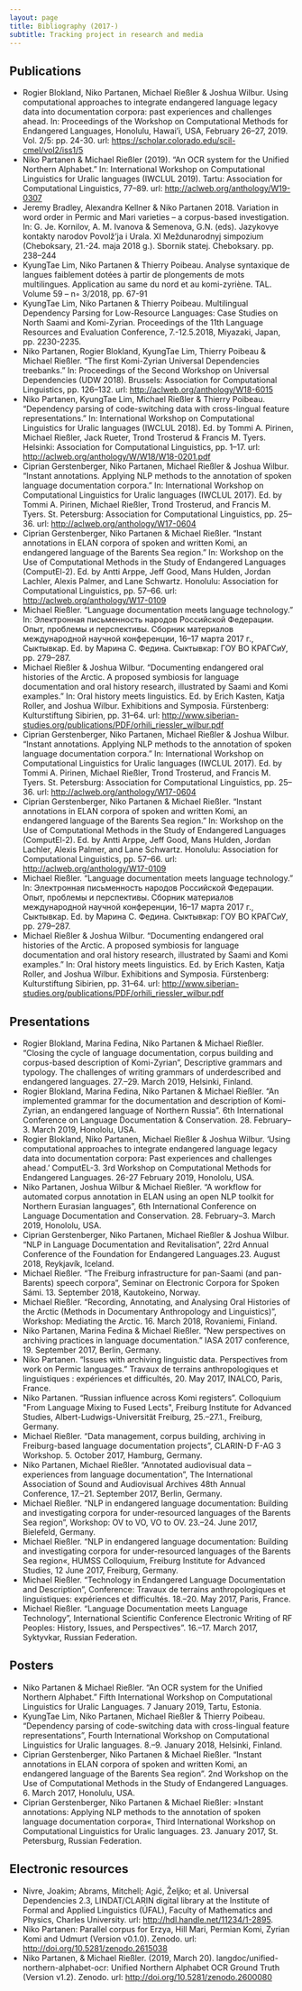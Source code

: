 ```yaml
---
layout: page
title: Bibliography (2017-)
subtitle: Tracking project in research and media
---
```


## Publications 

- Rogier Blokland, Niko Partanen, Michael Rießler & Joshua Wilbur. Using computational approaches to integrate endangered language legacy data into documentation corpora: past experiences and challenges ahead. In: Proceedings of the Workshop on Computational Methods for Endangered Languages, Honolulu, Hawai’i, USA, February 26–27, 2019. Vol. 2/5: pp. 24-30. url: https://scholar.colorado.edu/scil-cmel/vol2/iss1/5 
- Niko Partanen & Michael Rießler (2019). “An OCR system for the Unified Northern Alphabet.” In: International Workshop on Computational Linguistics for Uralic languages (IWCLUL 2019). Tartu: Association for Computational Linguistics, 77–89. url: http://aclweb.org/anthology/W19-0307
- Jeremy Bradley, Alexandra Kellner & Niko Partanen 2018. Variation in word order in Permic and Mari varieties – a corpus-based investigation. In: G. Je. Kornilov, A. M. Ivanova & Semenova, G.N. (eds). Jazykovye kontakty narodov Povolž’ja i Urala. XI Meždunarodnyj simpozium (Cheboksary, 21.-24. maja 2018 g.). Sbornik statej. Cheboksary. pp. 238–244
- KyungTae Lim, Niko Partanen & Thierry Poibeau. Analyse syntaxique de langues faiblement dotées à partir de plongements de mots multilingues. Application au same du nord et au komi-zyriène. TAL. Volume 59 – n◦ 3/2018, pp. 67-91 
- KyungTae Lim, Niko Partanen & Thierry Poibeau. Multilingual Dependency Parsing for Low-Resource Languages: Case Studies on North Saami and Komi-Zyrian. Proceedings of the 11th Language Resources and Evaluation Conference, 7.-12.5.2018, Miyazaki, Japan, pp. 2230-2235.
- Niko Partanen, Rogier Blokland, KyungTae Lim, Thierry Poibeau & Michael Rießler. “The first Komi-Zyrian Universal Dependencies treebanks.” In: Proceedings of the Second Workshop on Universal Dependencies (UDW 2018). Brussels: Association for Computational Linguistics, pp. 126–132. 
url: http://aclweb.org/anthology/W18-6015
- Niko Partanen, KyungTae Lim, Michael Rießler & Thierry Poibeau. “Dependency parsing of code-switching data with cross-lingual feature representations.” In: International Workshop on Computational Linguistics for Uralic languages (IWCLUL 2018). Ed. by Tommi A. Pirinen, Michael Rießler, Jack Rueter, Trond Trosterud & Francis M. Tyers. Helsinki: Association for Computational Linguistics, pp. 1–17. url: http://aclweb.org/anthology/W/W18/W18-0201.pdf
- Ciprian Gerstenberger, Niko Partanen, Michael Rießler & Joshua Wilbur. “Instant annotations. Applying NLP methods to the annotation of spoken language documentation corpora.” In: International Workshop on Computational Linguistics for Uralic languages (IWCLUL 2017). Ed. by Tommi A. Pirinen, Michael Rießler, Trond Trosterud, and Francis M. Tyers. St. Petersburg: Association for Computational Linguistics, pp. 25–36. url: http://aclweb.org/anthology/W17-0604
- Ciprian Gerstenberger, Niko Partanen & Michael Rießler. “Instant annotations in ELAN corpora of spoken and written Komi, an endangered language of the Barents Sea region.” In: Workshop on the Use of Computational Methods in the Study of Endangered Languages (ComputEl-2). Ed. by Antti Arppe, Jeff Good, Mans Hulden, Jordan Lachler, Alexis Palmer, and Lane Schwartz. Honolulu: Association for Computational Linguistics, pp. 57–66. url: http://aclweb.org/anthology/W17-0109
- Michael Rießler. “Language documentation meets language technology.” In: Электронная письменность народов Российской Федерации. Опыт, проблемы и перспективы. Сборник материалов международной научной конференции, 16–17 марта 2017 г., Сыктывкар. Ed. by Марина С. Федина. Сыктывкар: ГОУ ВО КРАГСиУ, pp. 279–287.
- Michael Rießler & Joshua Wilbur. “Documenting endangered oral histories of the Arctic. A proposed symbiosis for language documentation and oral history research, illustrated by Saami and Komi examples.” In: Oral history meets linguistics. Ed. by Erich Kasten, Katja Roller, and Joshua Wilbur. Exhibitions and Symposia. Fürstenberg: Kulturstiftung Sibirien, pp. 31–64. url: http://www.siberian-studies.org/publications/PDF/orhili_riessler_wilbur.pdf
- Ciprian Gerstenberger, Niko Partanen, Michael Rießler & Joshua Wilbur. “Instant annotations. Applying NLP methods to the annotation of spoken language documentation corpora.” In: International Workshop on Computational Linguistics for Uralic languages (IWCLUL 2017). Ed. by Tommi A. Pirinen, Michael Rießler, Trond Trosterud, and Francis M. Tyers. St. Petersburg: Association for Computational Linguistics, pp. 25–36. url: http://aclweb.org/anthology/W17-0604
- Ciprian Gerstenberger, Niko Partanen & Michael Rießler. “Instant annotations in ELAN corpora of spoken and written Komi, an endangered language of the Barents Sea region.” In: Workshop on the Use of Computational Methods in the Study of Endangered Languages (ComputEl-2). Ed. by Antti Arppe, Jeff Good, Mans Hulden, Jordan Lachler, Alexis Palmer, and Lane Schwartz. Honolulu: Association for Computational Linguistics, pp. 57–66. url: http://aclweb.org/anthology/W17-0109
- Michael Rießler. “Language documentation meets language technology.” In: Электронная письменность народов Российской Федерации. Опыт, проблемы и перспективы. Сборник материалов международной научной конференции, 16–17 марта 2017 г., Сыктывкар. Ed. by Марина С. Федина. Сыктывкар: ГОУ ВО КРАГСиУ, pp. 279–287.
- Michael Rießler & Joshua Wilbur. “Documenting endangered oral histories of the Arctic. A proposed symbiosis for language documentation and oral history research, illustrated by Saami and Komi examples.” In: Oral history meets linguistics. Ed. by Erich Kasten, Katja Roller, and Joshua Wilbur. Exhibitions and Symposia. Fürstenberg: Kulturstiftung Sibirien, pp. 31–64. url: http://www.siberian-studies.org/publications/PDF/orhili_riessler_wilbur.pdf

## Presentations

- Rogier Blokland, Marina Fedina, Niko Partanen & Michael Rießler. “Closing the cycle of language documentation, corpus building and corpus-based description of Komi-Zyrian”, Descriptive grammars and typology. The challenges of writing grammars of underdescribed and endangered languages. 27.–29. March 2019, Helsinki, Finland.
- Rogier Blokland, Marina Fedina, Niko Partanen & Michael Rießler. “An implemented grammar for the documentation and description of Komi-Zyrian, an endangered language of Northern Russia”. 6th International Conference on Language Documentation & Conservation. 28. February–3. March 2019, Honololu, USA.
- Rogier Blokland, Niko Partanen, Michael Rießler & Joshua Wilbur. ‘Using computational approaches to integrate endangered language legacy data into documentation corpora: Past experiences and challenges ahead.’ ComputEL-3. 3rd Workshop on Computational Methods for Endangered Languages. 26-27 February 2019, Honololu, USA.
- Niko Partanen, Joshua Wilbur & Michael Rießler. “A workflow for automated corpus annotation in ELAN using an open NLP toolkit for Northern Eurasian languages”, 6th International Conference on Language Documentation and Conservation. 28. February–3. March 2019, Honololu, USA.
- Ciprian Gerstenberger, Niko Partanen, Michael Rießler & Joshua Wilbur. “NLP in Language Documentation and Revitalisation”, 22rd Annual Conference of the Foundation for Endangered Languages.23. August 2018, Reykjavík, Iceland.
- Michael Rießler. “The Freiburg infrastructure for pan-Saami (and pan-Barents) speech corpora”, Seminar on Electronic Corpora for Spoken Sámi. 13. September 2018, Kautokeino, Norway.
- Michael Rießler. “Recording, Annotating, and Analysing Oral Histories of the Arctic (Methods in Documentary Anthropology and Linguistics)”, Workshop: Mediating the Arctic. 16. March 2018, Rovaniemi, Finland.
- Niko Partanen, Marina Fedina & Michael Rießler. “New perspectives on archiving practices in language documentation.” IASA 2017 conference, 19. September 2017, Berlin, Germany.
- Niko Partanen. “Issues with archiving linguistic data. Perspectives from work on Permic languages.” Travaux de terrains anthropologiques et linguistiques : expériences et difficultés, 20. May 2017, INALCO, Paris, France.
- Niko Partanen. “Russian influence across Komi registers”. Colloquium "From Language Mixing to Fused Lects", Freiburg Institute for Advanced Studies, Albert-Ludwigs-Universität Freiburg, 25.–27.1., Freiburg, Germany.
- Michael Rießler. “Data management, corpus building, archiving in Freiburg-based language documentation projects”, CLARIN-D F-AG 3 Workshop. 5. October 2017, Hamburg, Germany.
- Niko Partanen, Michael Rießler. “Annotated audiovisual data – experiences from language documentation”, The International Association of Sound and Audiovisual Archives 48th Annual Conference, 17.–21. September 2017, Berlin, Germany.
- Michael Rießler. “NLP in endangered language documentation: Building and investigating corpora for under-resourced languages of the Barents Sea region”, Workshop: OV to VO, VO to OV. 23.–24. June 2017, Bielefeld, Germany.
- Michael Rießler. “NLP in endangered language documentation: Building and investigating corpora for under-resourced languages of the Barents Sea region«, HUMSS Colloquium, Freiburg Institute for Advanced Studies, 12 June 2017, Freiburg, Germany.
- Michael Rießler. “Technology in Endangered Language Documentation and Description”, Conference: Travaux de terrains anthropologiques et linguistiques: expériences et difficultés. 18.–20. May 2017, Paris, France.
- Michael Rießler. “Language Documentation meets Language Technology”, International Scientific Conference Electronic Writing of RF Peoples: History, Issues, and Perspectives”. 16.–17. March 2017, Syktyvkar, Russian Federation.

## Posters

- Niko Partanen & Michael Rießler. “An OCR system for the Unified Northern Alphabet.” Fifth International Workshop on Computational Linguistics for Uralic Languages. 7 January 2019, Tartu, Estonia.
- KyungTae Lim, Niko Partanen, Michael Rießler & Thierry Poibeau. “Dependency parsing of code-switching data with cross-lingual feature representations”, Fourth International Workshop on Computational Linguistics for Uralic languages. 8.–9. January 2018, Helsinki, Finland.
- Ciprian Gerstenberger, Niko Partanen & Michael Rießler. “Instant annotations in ELAN corpora of spoken and written Komi, an endangered language of the Barents Sea region”. 2nd Workshop on the Use of Computational Methods in the Study of Endangered Languages. 6. March 2017, Honolulu, USA.
- Ciprian Gerstenberger, Niko Partanen & Michael Rießler: »Instant annotations: Applying NLP methods to the annotation of spoken language documentation corpora«, Third International Workshop on Computational Linguistics for Uralic languages. 23. January 2017, St. Petersburg, Russian Federation.

## Electronic resources

- Nivre, Joakim; Abrams, Mitchell; Agić, Željko; et al. Universal Dependencies 2.3, LINDAT/CLARIN digital library at the Institute of Formal and Applied Linguistics (ÚFAL), Faculty of Mathematics and Physics, Charles University. url: http://hdl.handle.net/11234/1-2895.
- Niko Partanen: Parallel corpus for Erzya, Hill Mari, Permian Komi, Zyrian Komi and Udmurt (Version v0.1.0). Zenodo. url: http://doi.org/10.5281/zenodo.2615038
- Niko Partanen, & Michael Rießler. (2019, March 20). langdoc/unified-northern-alphabet-ocr: Unified Northern Alphabet OCR Ground Truth (Version v1.2). Zenodo. url: http://doi.org/10.5281/zenodo.2600080

